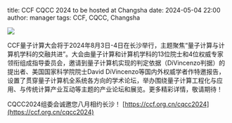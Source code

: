 title: CCF CQCC 2024 to be hosted at Changsha
date: 2024-05-04 22:00
author: manager
tags: CCF, CQCC, Changsha

![](https://ccf.org.cn/cmsFileManager/commonPic/37a2222f167a41efb1349ca23d410539.jpg)

CCF量子计算大会将于2024年8月3日-4日在长沙举行，主题聚焦“量子计算与计算机学科的交融共进”。大会由量子计算和计算机学科的13位院士和4位权威专家领衔组成指导委员会，邀请到量子计算机实现的判定依据（DiVincenzo判据）的提出者、美国国家科学院院士David DiVincenzo等国内外权威学者作特邀报告，设置了贯穿量子计算机全系统各方向的学术论坛，举办围绕量子计算工程化与应用、与传统计算产业互动等主题的产业论坛和展览。更多精彩详情，敬请期待！

CQCC2024组委会诚邀您八月相约长沙！
[https://ccf.org.cn/cqcc2024](https://ccf.org.cn/cqcc2024)






